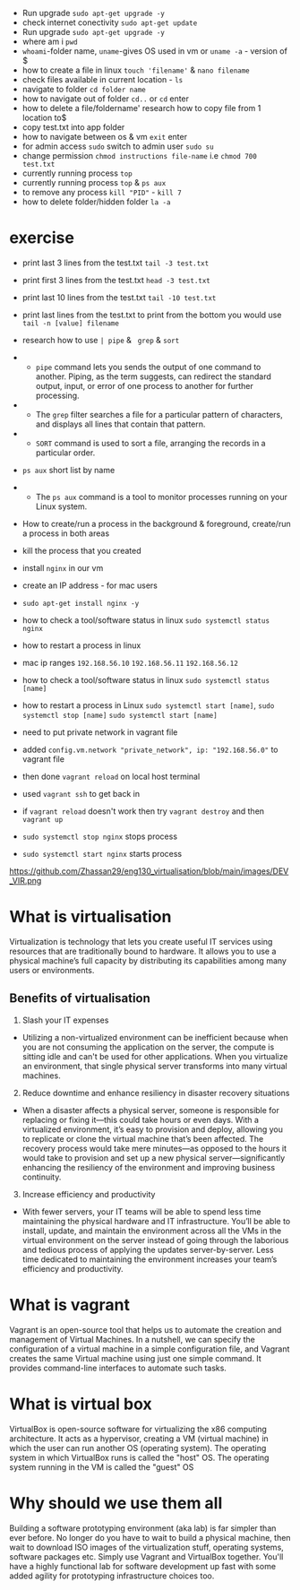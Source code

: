 - Run upgrade `sudo apt-get upgrade -y`
- check internet conectivity  `sudo apt-get update`
- Run upgrade `sudo apt-get upgrade -y`
- where am i `pwd`
- `whoami`-folder name, `uname`-gives OS used in vm or `uname -a` - version of $
- how to create a file in linux `touch 'filename'` & `nano filename`
- check files available in current location - `ls`
- navigate to folder `cd folder name`
- how to navigate out of folder `cd..` or `cd` enter
- how to delete a file/foldername' research how to copy file from 1 location to$
- copy test.txt into app folder
- how to navigate between os & vm `exit` enter
- for admin access `sudo` switch to admin user `sudo su`
- change permission `chmod instructions file-name` i.e `chmod 700 test.txt`
- currently running process `top`
- currently running process `top` & `ps aux`
- to remove any process `kill "PID"` - `kill 7`
- how to delete folder/hidden folder `la -a`



# exercise
- print last 3 lines from the test.txt
`tail -3 test.txt`
- print first 3 lines from the test.txt
`head -3 test.txt`
- print last 10 lines from the test.txt
`tail -10 test.txt`
- print last lines from the test.txt
to print from the bottom you would use `tail -n [value] filename`
- research how to use `| pipe` & ` grep` & `sort`
- - `pipe` command lets you sends the output of one command to another. Piping, as the term suggests, can redirect the standard output, input, or error of one process to another for further processing.
- - The `grep` filter searches a file for a particular pattern of characters, and displays all lines that contain that pattern.
- - `SORT` command is used to sort a file, arranging the records in a particular order. 
- `ps aux` short list by name
- - The `ps aux` command is a tool to monitor processes running on your Linux system.
- How to create/run a process in the background & foreground, create/run a process in both areas
- kill the process that you created


- install `nginx` in our vm
- create an IP address - for mac users
- `sudo apt-get install nginx -y`
- how to check a tool/software status in linux `sudo systemctl status nginx`
- how to restart a process in linux 
- mac ip ranges `192.168.56.10` `192.168.56.11` `192.168.56.12`
- how to check a tool/software status in linux `sudo systemctl status [name]`
- how to restart a process in Linux `sudo systemctl start [name]`, `sudo systemctl stop [name]` `sudo systemctl start [name]`
- need to put private network in vagrant file
- added `config.vm.network "private_network", ip: "192.168.56.0"` to vagrant file
- then done `vagrant reload` on local host terminal
- used `vagrant ssh` to get back in
- if `vagrant reload` doesn't work then try `vagrant destroy` and then `vagrant up`
- `sudo systemctl stop nginx` stops process
- `sudo systemctl start nginx` starts process


https://github.com/Zhassan29/eng130_virtualisation/blob/main/images/DEV_VIR.png


# What is virtualisation
Virtualization is technology that lets you create useful IT services using resources that are traditionally bound to hardware. It allows you to use a physical machine’s full capacity by distributing its capabilities among many users or environments.

## Benefits of virtualisation
1. Slash your IT expenses
- Utilizing a non-virtualized environment can be inefficient because when you are not consuming the application on the server, the compute is sitting idle and can't be used for other applications. When you virtualize an environment, that single physical server transforms into many virtual machines.

2. Reduce downtime and enhance resiliency in disaster recovery situations
- When a disaster affects a physical server, someone is responsible for replacing or fixing it—this could take hours or even days. With a virtualized environment, it’s easy to provision and deploy, allowing you to replicate or clone the virtual machine that’s been affected. The recovery process would take mere minutes—as opposed to the hours it would take to provision and set up a new physical server—significantly enhancing the resiliency of the environment and improving business continuity.

3. Increase efficiency and productivity
- With fewer servers, your IT teams will be able to spend less time maintaining the physical hardware and IT infrastructure. You’ll be able to install, update, and maintain the environment across all the VMs in the virtual environment on the server instead of going through the laborious and tedious process of applying the updates server-by-server. Less time dedicated to maintaining the environment increases your team’s efficiency and productivity.

# What is vagrant
Vagrant is an open-source tool that helps us to automate the creation and management of Virtual Machines. In a nutshell, we can specify the configuration of a virtual machine in a simple configuration file, and Vagrant creates the same Virtual machine using just one simple command. It provides command-line interfaces to automate such tasks. 

# What is virtual box
VirtualBox is open-source software for virtualizing the x86 computing architecture. It acts as a hypervisor, creating a VM (virtual machine) in which the user can run another OS (operating system). The operating system in which VirtualBox runs is called the "host" OS. The operating system running in the VM is called the "guest" OS

# Why should we use them all
Building a software prototyping environment (aka lab) is far simpler than ever before. No longer do you have to wait to build a physical machine, then wait to download ISO images of the virtualization stuff, operating systems, software packages etc.
Simply use Vagrant and VirtualBox together. You'll have a highly functional lab for software development up fast with some added agility for prototyping infrastructure choices too.
